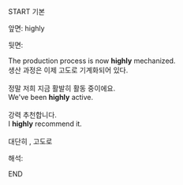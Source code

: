 START
기본

앞면:
highly


뒷면:
<div>The production process is now <strong>highly</strong> mechanized. </div><div><div>생산 과정은 이제 고도로 기계화되어 있다.</div></div><div><br></div><div><div><div><span>정말 저희 지금 활발히 활동 중이에요.</span></div></div><div><div><span>We've been <strong>highly</strong> active.</span></div></div></div><div><br></div><div><div><div><span>강력 추천합니다.</span></div></div><div><div><span>I <strong>highly</strong> recommend it.</span></div></div></div><div><br></div><div>대단히 , 고도로</div>


해석:
<!--ID: 1746614454052-->
END